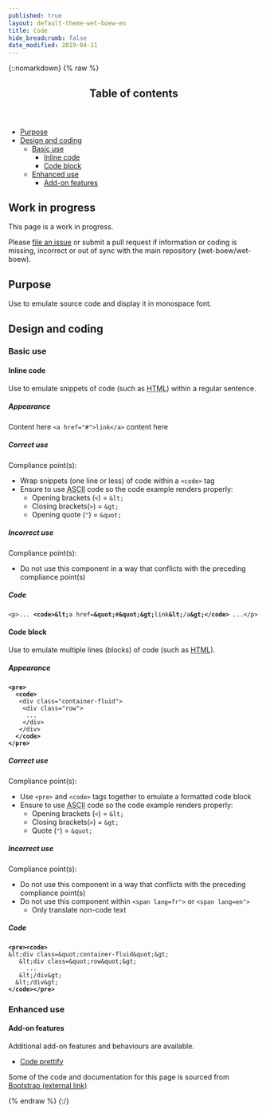 ```yaml
---
published: true
layout: default-theme-wet-boew-en
title: Code
hide_breadcrumb: false
date_modified: 2019-04-11
---
```

{::nomarkdown}
{% raw %}
  <div class="row">
    <nav role="navigation" class="col-md-8">
      <div class="panel panel-default">
        <header class="panel-heading">
          <h2 class="panel-title">Table of contents</h2>
        </header>
        <div class="panel-body">
          <ul>
            <li><a href="#purpose">Purpose</a></li>
            <li><a href="#design">Design and coding</a>
              <ul>
                <li><a href="#basic">Basic use</a>
                  <ul>
                    <li><a href="#inline">Inline code </a></li>
                    <li><a href="#block">Code block </a></li>
                  </ul>
                </li>
                <li><a href="#enhanced">Enhanced use</a>
                  <ul>
                    <li><a href="#addon">Add-on features</a> </li>
                  </ul>
                </li>
              </ul>
            </li>
          </ul>
        </div>
      </div>
    </nav>
    <section class="col-md-4">
      <div class="panel panel-warning">
        <div class="panel-body">
          <h2 class="mrgn-tp-0 h4 text-warning"><span class="fa fa-exclamation-triangle"></span> Work in progress</h2>
          <p>This page is a work in progress.</p>
          <p>Please <a href="https://github.com/wet-boew/wet-boew-styleguide/issues/new">file an issue</a> or submit a pull request if information or coding is missing, incorrect or out of sync with the main repository (wet-boew/wet-boew).</p>
        </div>
      </div>
    </section>
  </div>
  <h2 id="purpose"><span class="fa-stack"><span class="fa fa-circle fa-stack-2x"></span><span class="fa fa-info fa-stack-1x fa-inverse"></span></span> Purpose</h2>
  <p>Use  to emulate source code and display it in monospace  font. </p>
  <h2 id="design"><span class="fa-stack"><span class="fa fa-circle fa-stack-2x"></span><span class="fa fa-paint-brush fa-stack-1x fa-inverse"></span></span> Design and coding</h2>
  <h3 id="basic">Basic use</h3>
  <h4 id="inline"><span class="fa-stack"><span class="fa fa-circle fa-stack-2x"></span><span class="fa fa-code fa-stack-1x fa-inverse"></span></span> Inline code</h4>
  <p>Use to  emulate snippets of code (such as <abbr title="Hypertext Markup Language">HTML</abbr>) within a regular sentence.</p>
  <div class="row">
    <div class="col-md-4">
      <div class="panel panel-default">
        <div class="panel-body">
          <h5 class="mrgn-tp-0">Appearance</h5>
          <p>Content here <code>&lt;a href=&quot;#&quot;&gt;link&lt;/a&gt;</code> content here</p>
        </div>
      </div>
    </div>
    <div class="col-md-4">
      <h5 class="mrgn-tp-0 text-success"><span class="glyphicon glyphicon-ok-circle"></span> Correct use</h5>
      <p>Compliance point(s):</p>
      <ul>
        <li>Wrap snippets (one line or less) of code within a <code>&lt;code&gt;</code> tag</li>
        <li>Ensure to use <abbr title="American Standard Code for Information Interchange">ASCII</abbr> code so the code example renders properly:
          <ul>
            <li> Opening brackets (<code>&lt;</code>) = <code>&amp;lt;</code></li>
            <li>Closing brackets(<code>&gt;</code>) = <code>&amp;gt;</code></li>
            <li>Opening quote (<code>&quot;</code>) = <code>&amp;quot;</code></li>
          </ul>
        </li>
      </ul>
      <h5 class="mrgn-tp-0 text-danger"><span class="glyphicon glyphicon-remove-circle"></span> Incorrect use</h5>
      <p>Compliance point(s):</p>
      <ul>
        <li>Do not use this component in a way that conflicts with the preceding compliance <span class="nowrap">point(s)</span></li>
      </ul>
    </div>
    <div class="col-md-4">
      <h5 class="mrgn-tp-0">Code</h5>
      <pre class="wb-prettify prettyprint"><code>&lt;p&gt;... <strong>&lt;code&gt;&amp;lt;</strong>a href=<strong>&amp;quot;</strong>#<strong>&amp;quot;&amp;gt;</strong>link<strong>&amp;lt;</strong>/a<strong>&amp;gt;&lt;/code&gt;</strong> ...&lt;/p&gt;</code></pre>
    </div>
  </div>
  <h4 id="block"><span class="fa-stack"><span class="fa fa-circle fa-stack-2x"></span><span class="fa fa-code fa-stack-1x fa-inverse"></span></span> Code block</h4>
  <p>Use to emulate multiple lines (blocks) of code (such as <abbr title="Hypertext Markup Language">HTML</abbr>).</p>
  <div class="row">
    <div class="col-md-4">
      <div class="panel panel-default">
        <div class="panel-body">
          <h5 class="mrgn-tp-0">Appearance</h5>
          <pre><code><strong>&lt;pre&gt;
  &lt;code&gt;</strong>
   &lt;div class=&quot;container-fluid&quot;&gt;
    &lt;div class=&quot;row&quot;&gt;
     ...
	&lt;/div&gt;
   &lt;/div&gt;
  <strong>&lt;/code&gt;
&lt;/pre&gt;</strong></code></pre>
        </div>
      </div>
    </div>
    <div class="col-md-4">
      <h5 class="mrgn-tp-0 text-success"><span class="glyphicon glyphicon-ok-circle"></span> Correct use</h5>
      <p>Compliance point(s):</p>
      <ul>
        <li>Use <code>&lt;pre&gt;</code> and <code>&lt;code&gt;</code> tags together to emulate a formatted  code  block</li>
        <li>Ensure to use <abbr title="American Standard Code for Information Interchange">ASCII</abbr> code so the code example renders properly:
          <ul>
            <li> Opening brackets (<code>&lt;</code>) = <code>&amp;lt;</code></li>
            <li>Closing brackets(<code>&gt;</code>) = <code>&amp;gt;</code></li>
            <li>Quote (<code>&quot;</code>) = <code>&amp;quot;</code></li>
          </ul>
        </li>
      </ul>
      <h5 class="mrgn-tp-0 text-danger"><span class="glyphicon glyphicon-remove-circle"></span> Incorrect use</h5>
      <p>Compliance point(s):</p>
      <ul>
        <li>Do not use this component in a way that conflicts with the preceding compliance <span class="nowrap">point(s)</span></li>
        <li>Do not use this component within <code>&lt;span lang=fr&quot;&gt;</code> or <code>&lt;span lang=en&quot;&gt;</code>
          <ul>
            <li>Only translate non-code text</li>
          </ul>
        </li>
      </ul>
      <ul>
      </ul>
    </div>
    <div class="col-md-4">
      <h5 class="mrgn-tp-0">Code</h5>
      <pre class="wb-prettify prettyprint"><code><strong>&lt;pre&gt;&lt;code&gt; </strong>
&amp;lt;div class=&amp;quot;container-fluid&amp;quot;&amp;gt;
   &amp;lt;div class=&amp;quot;row&amp;quot;&amp;gt;
     ...
   &amp;lt;/div&amp;gt;
  &amp;lt;/div&amp;gt;
<strong>&lt;/code&gt;&lt;/pre&gt;</strong></code></pre>
    </div>
  </div>
  <h3 id="enhanced">Enhanced use</h3>
  <h4 id="addon"><span class="fa-stack"><span class="fa fa-circle fa-stack-2x"></span><span class="fa fa-stack-1x fa-plus fa-inverse"></span></span> Add-on features</h4>
  <p>Additional add-on features and behaviours are available.</p>
  <ul class="list-inline lst-spcd">
    <li><a class="btn btn-default" href="http://wet-boew.github.io/v4.0-ci/demos/prettify/prettify-en.html" >Code prettify</a></li>
  </ul>
  <p class="mrgn-tp-lg text-muted">Some of the code and documentation for this page is sourced from <a href="http://getbootstrap.com/" >Bootstrap<span  class="wb-inv"> (external link)</span></a></p>
{% endraw %}
{:/}
